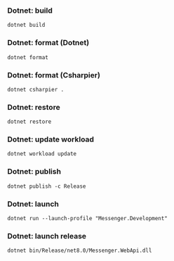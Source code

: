 ### Dotnet: build

`dotnet build`

### Dotnet: format (Dotnet)

`dotnet format`

### Dotnet: format (Csharpier)

`dotnet csharpier .`

### Dotnet: restore

`dotnet restore`

### Dotnet: update workload

`dotnet workload update`

### Dotnet: publish

`dotnet publish -c Release`

### Dotnet: launch

`dotnet run --launch-profile "Messenger.Development"`

### Dotnet: launch release

`dotnet bin/Release/net8.0/Messenger.WebApi.dll`
